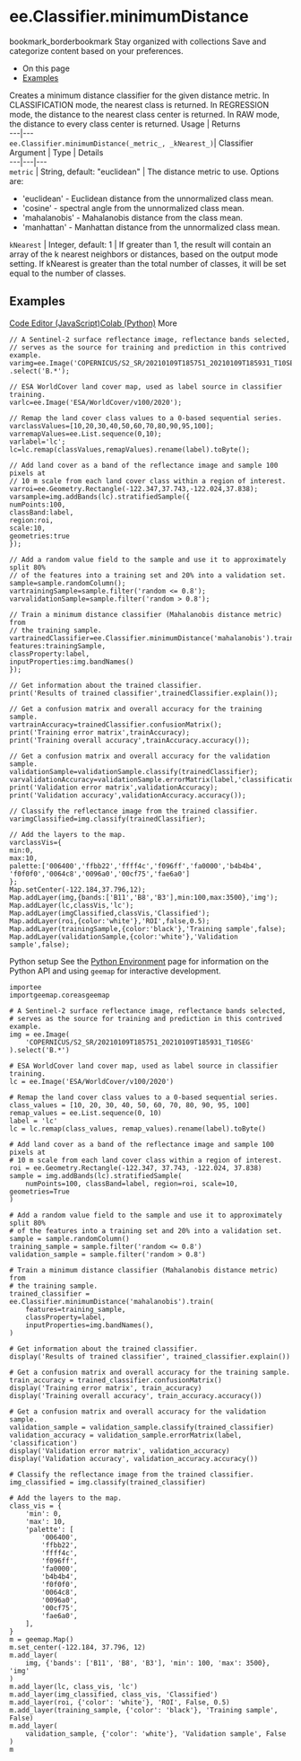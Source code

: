  
#  ee.Classifier.minimumDistance
bookmark_borderbookmark Stay organized with collections  Save and categorize content based on your preferences.
  * On this page
  * [Examples](https://developers.google.com/earth-engine/apidocs/ee-classifier-minimumdistance#examples)


Creates a minimum distance classifier for the given distance metric. In CLASSIFICATION mode, the nearest class is returned. In REGRESSION mode, the distance to the nearest class center is returned. In RAW mode, the distance to every class center is returned.
Usage | Returns  
---|---  
`ee.Classifier.minimumDistance(_metric_, _kNearest_)`|  Classifier  
Argument | Type | Details  
---|---|---  
`metric` | String, default: "euclidean" | The distance metric to use. Options are: 
  * 'euclidean' - Euclidean distance from the unnormalized class mean.
  * 'cosine' - spectral angle from the unnormalized class mean.
  * 'mahalanobis' - Mahalanobis distance from the class mean.
  * 'manhattan' - Manhattan distance from the unnormalized class mean.

  
`kNearest` | Integer, default: 1 | If greater than 1, the result will contain an array of the k nearest neighbors or distances, based on the output mode setting. If kNearest is greater than the total number of classes, it will be set equal to the number of classes.  
## Examples
[Code Editor (JavaScript)](https://developers.google.com/earth-engine/apidocs/ee-classifier-minimumdistance#code-editor-javascript-sample)[Colab (Python)](https://developers.google.com/earth-engine/apidocs/ee-classifier-minimumdistance#colab-python-sample) More
```
// A Sentinel-2 surface reflectance image, reflectance bands selected,
// serves as the source for training and prediction in this contrived example.
varimg=ee.Image('COPERNICUS/S2_SR/20210109T185751_20210109T185931_T10SEG')
.select('B.*');

// ESA WorldCover land cover map, used as label source in classifier training.
varlc=ee.Image('ESA/WorldCover/v100/2020');

// Remap the land cover class values to a 0-based sequential series.
varclassValues=[10,20,30,40,50,60,70,80,90,95,100];
varremapValues=ee.List.sequence(0,10);
varlabel='lc';
lc=lc.remap(classValues,remapValues).rename(label).toByte();

// Add land cover as a band of the reflectance image and sample 100 pixels at
// 10 m scale from each land cover class within a region of interest.
varroi=ee.Geometry.Rectangle(-122.347,37.743,-122.024,37.838);
varsample=img.addBands(lc).stratifiedSample({
numPoints:100,
classBand:label,
region:roi,
scale:10,
geometries:true
});

// Add a random value field to the sample and use it to approximately split 80%
// of the features into a training set and 20% into a validation set.
sample=sample.randomColumn();
vartrainingSample=sample.filter('random <= 0.8');
varvalidationSample=sample.filter('random > 0.8');

// Train a minimum distance classifier (Mahalanobis distance metric) from
// the training sample.
vartrainedClassifier=ee.Classifier.minimumDistance('mahalanobis').train({
features:trainingSample,
classProperty:label,
inputProperties:img.bandNames()
});

// Get information about the trained classifier.
print('Results of trained classifier',trainedClassifier.explain());

// Get a confusion matrix and overall accuracy for the training sample.
vartrainAccuracy=trainedClassifier.confusionMatrix();
print('Training error matrix',trainAccuracy);
print('Training overall accuracy',trainAccuracy.accuracy());

// Get a confusion matrix and overall accuracy for the validation sample.
validationSample=validationSample.classify(trainedClassifier);
varvalidationAccuracy=validationSample.errorMatrix(label,'classification');
print('Validation error matrix',validationAccuracy);
print('Validation accuracy',validationAccuracy.accuracy());

// Classify the reflectance image from the trained classifier.
varimgClassified=img.classify(trainedClassifier);

// Add the layers to the map.
varclassVis={
min:0,
max:10,
palette:['006400','ffbb22','ffff4c','f096ff','fa0000','b4b4b4',
'f0f0f0','0064c8','0096a0','00cf75','fae6a0']
};
Map.setCenter(-122.184,37.796,12);
Map.addLayer(img,{bands:['B11','B8','B3'],min:100,max:3500},'img');
Map.addLayer(lc,classVis,'lc');
Map.addLayer(imgClassified,classVis,'Classified');
Map.addLayer(roi,{color:'white'},'ROI',false,0.5);
Map.addLayer(trainingSample,{color:'black'},'Training sample',false);
Map.addLayer(validationSample,{color:'white'},'Validation sample',false);
```
Python setup
See the [ Python Environment](https://developers.google.com/earth-engine/guides/python_install) page for information on the Python API and using `geemap` for interactive development.
```
importee
importgeemap.coreasgeemap
```
```
# A Sentinel-2 surface reflectance image, reflectance bands selected,
# serves as the source for training and prediction in this contrived example.
img = ee.Image(
    'COPERNICUS/S2_SR/20210109T185751_20210109T185931_T10SEG'
).select('B.*')

# ESA WorldCover land cover map, used as label source in classifier training.
lc = ee.Image('ESA/WorldCover/v100/2020')

# Remap the land cover class values to a 0-based sequential series.
class_values = [10, 20, 30, 40, 50, 60, 70, 80, 90, 95, 100]
remap_values = ee.List.sequence(0, 10)
label = 'lc'
lc = lc.remap(class_values, remap_values).rename(label).toByte()

# Add land cover as a band of the reflectance image and sample 100 pixels at
# 10 m scale from each land cover class within a region of interest.
roi = ee.Geometry.Rectangle(-122.347, 37.743, -122.024, 37.838)
sample = img.addBands(lc).stratifiedSample(
    numPoints=100, classBand=label, region=roi, scale=10, geometries=True
)

# Add a random value field to the sample and use it to approximately split 80%
# of the features into a training set and 20% into a validation set.
sample = sample.randomColumn()
training_sample = sample.filter('random <= 0.8')
validation_sample = sample.filter('random > 0.8')

# Train a minimum distance classifier (Mahalanobis distance metric) from
# the training sample.
trained_classifier = ee.Classifier.minimumDistance('mahalanobis').train(
    features=training_sample,
    classProperty=label,
    inputProperties=img.bandNames(),
)

# Get information about the trained classifier.
display('Results of trained classifier', trained_classifier.explain())

# Get a confusion matrix and overall accuracy for the training sample.
train_accuracy = trained_classifier.confusionMatrix()
display('Training error matrix', train_accuracy)
display('Training overall accuracy', train_accuracy.accuracy())

# Get a confusion matrix and overall accuracy for the validation sample.
validation_sample = validation_sample.classify(trained_classifier)
validation_accuracy = validation_sample.errorMatrix(label, 'classification')
display('Validation error matrix', validation_accuracy)
display('Validation accuracy', validation_accuracy.accuracy())

# Classify the reflectance image from the trained classifier.
img_classified = img.classify(trained_classifier)

# Add the layers to the map.
class_vis = {
    'min': 0,
    'max': 10,
    'palette': [
        '006400',
        'ffbb22',
        'ffff4c',
        'f096ff',
        'fa0000',
        'b4b4b4',
        'f0f0f0',
        '0064c8',
        '0096a0',
        '00cf75',
        'fae6a0',
    ],
}
m = geemap.Map()
m.set_center(-122.184, 37.796, 12)
m.add_layer(
    img, {'bands': ['B11', 'B8', 'B3'], 'min': 100, 'max': 3500}, 'img'
)
m.add_layer(lc, class_vis, 'lc')
m.add_layer(img_classified, class_vis, 'Classified')
m.add_layer(roi, {'color': 'white'}, 'ROI', False, 0.5)
m.add_layer(training_sample, {'color': 'black'}, 'Training sample', False)
m.add_layer(
    validation_sample, {'color': 'white'}, 'Validation sample', False
)
m
```

